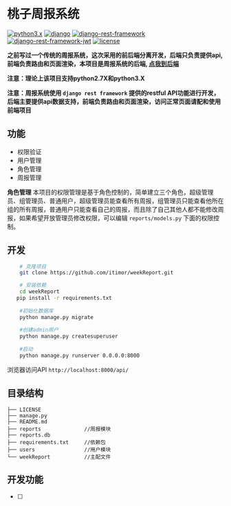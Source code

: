# 桃子周报系统 #

[![python3.x](https://img.shields.io/badge/python-3.X-brightgreen.svg)](https://www.python.org/)
[![django](https://img.shields.io/badge/django-1.11.4-brightgreen.svg)](https://www.djangoproject.com/)
[![django-rest-framework](https://img.shields.io/badge/djangorestframework-3.6.3-brightgreen.svg)](http://www.django-rest-framework.org/)
[![django-rest-framework-jwt](https://img.shields.io/badge/djangorestframeworkjwt-1.11.0-brightgreen.svg)](https://github.com/GetBlimp/django-rest-framework-jwt)
[![license](https://img.shields.io/github/license/mashape/apistatus.svg)](https://github.com/itimor/weekReport/blob/master/LICENSE)

**之前写过一个传统的周报系统，这次采用的前后端分离开发，后端只负责提供api,前端负责路由和页面渲染，本项目是周报系统的后端, [点我到后端](https://github.com/itimor/peach-frontend)**

**注意：理论上该项目支持python2.7X和python3.X**

**注意：周报系统使用 `django rest framework` 提供的restful API功能进行开发，后端主要提供api数据支持，前端负责路由和页面渲染，访问正常页面请配和使用前端项目** 

## 功能
- 权限验证
- 用户管理
- 角色管理
- 周报管理

**角色管理**
本项目的权限管理是基于角色控制的，简单建立三个角色，超级管理员、组管理员、普通用户，超级管理员能查看所有周报，组管理员只能查看他所在组的所有周报，普通用户只能查看自己的周报，而且除了自己其他人都不能修改周报，如果希望开放管理员修改权限，可以编辑 `reports/models.py` 下面的权限控制。

## 开发
```bash
    # 克隆项目
    git clone https://github.com/itimor/weekReport.git

    # 安装依赖
    cd weekReport
   pip install -r requirements.txt
 
    #初始化数据库
    python manage.py migrate
    
    #创建admin用户
    python manage.py createsuperuser 
    
    #启动
    python manage.py runserver 0.0.0.0:8000

```
浏览器访问API `http://localhost:8000/api/`

## 目录结构
```shell
├── LICENSE
├── manage.py
├── README.md
├── reports              //周报模块
├── reports.db
├── requirements.txt     //依赖包
├── users                //用户模块
└── weekReport           //主配文件

```

## 开发功能
- [ ] 
